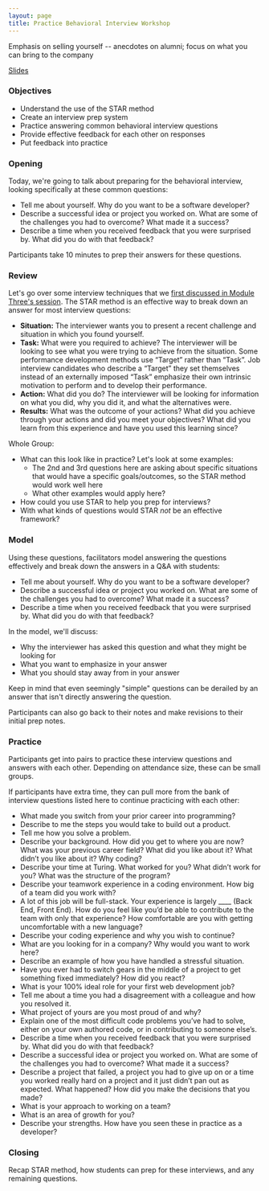 ```yaml
---
layout: page
title: Practice Behavioral Interview Workshop
---
```


Emphasis on selling yourself -- anecdotes on alumni; focus on what you can bring to the company

[Slides](https://docs.google.com/presentation/d/1OgKR2tBd3E-Sd6B1lpmJYr5Dx1LdFR_YzGQttKHZj64/edit?usp=sharing)

### Objectives
* Understand the use of the STAR method
* Create an interview prep system
* Practice answering common behavioral interview questions
* Provide effective feedback for each other on responses
* Put feedback into practice

### Opening
Today, we're going to talk about preparing for the behavioral interview, looking specifically at these common questions:

* Tell me about yourself. Why do you want to be a software developer?
* Describe a successful idea or project you worked on. What are some of the challenges you had to overcome? What made it a success?
* Describe a time when you received feedback that you were surprised by. What did you do with that feedback?

Participants take 10 minutes to prep their answers for these questions.

### Review
Let's go over some interview techniques that we [first discussed in Module Three's session](/module_three/interview_workshop). The STAR method is an effective way to break down an answer for most interview questions:

* **Situation:** The interviewer wants you to present a recent challenge and situation in which you found yourself.
* **Task:** What were you required to achieve? The interviewer will be looking to see what you were trying to achieve from the situation. Some performance development methods use “Target” rather than “Task”. Job interview candidates who describe a “Target” they set themselves instead of an externally imposed “Task” emphasize their own intrinsic motivation to perform and to develop their performance.
* **Action:** What did you do? The interviewer will be looking for information on what you did, why you did it, and what the alternatives were.
* **Results:** What was the outcome of your actions? What did you achieve through your actions and did you meet your objectives? What did you learn from this experience and have you used this learning since?

Whole Group:
* What can this look like in practice? Let's look at some examples:
    * The 2nd and 3rd questions here are asking about specific situations that would have a specific goals/outcomes, so the STAR method would work well here
    * What other examples would apply here?
* How could you use STAR to help you prep for interviews?
* With what kinds of questions would STAR *not* be an effective framework?

### Model
Using these questions, facilitators model answering the questions effectively and break down the answers in a Q&A with students:

* Tell me about yourself. Why do you want to be a software developer?
* Describe a successful idea or project you worked on. What are some of the challenges you had to overcome? What made it a success?
* Describe a time when you received feedback that you were surprised by. What did you do with that feedback?

In the model, we'll discuss:

* Why the interviewer has asked this question and what they might be looking for
* What you want to emphasize in your answer
* What you should stay away from in your answer

Keep in mind that even seemingly "simple" questions can be derailed by an answer that isn't directly answering the question.

Participants can also go back to their notes and make revisions to their initial prep notes.

### Practice
Participants get into pairs to practice these interview questions and answers with each other. Depending on attendance size, these can be small groups.

If participants have extra time, they can pull more from the bank of interview questions listed here to continue practicing with each other:

* What made you switch from your prior career into programming?
* Describe to me the steps you would take to build out a product.
* Tell me how you solve a problem.
* Describe your background. How did you get to where you are now? What was your previous career field? What did you like about it? What didn’t you like about it? Why coding?
* Describe your time at Turing. What worked for you? What didn’t work for you? What was the structure of the program?
* Describe your teamwork experience in a coding environment. How big of a team did you work with?
* A lot of this job will be full-stack. Your experience is largely ____ (Back End, Front End). How do you feel like you’d be able to contribute to the team with only that experience? How comfortable are you with getting uncomfortable with a new language?
* Describe your coding experience and why you wish to continue?
* What are you looking for in a company? Why would you want to work here?
* Describe an example of how you have handled a stressful situation.
* Have you ever had to switch gears in the middle of a project to get something fixed immediately? How did you react?
* What is your 100% ideal role for your first web development job?
* Tell me about a time you had a disagreement with a colleague and how you resolved it.
* What project of yours are you most proud of and why?
* Explain one of the most difficult code problems you’ve had to solve, either on your own authored code, or in contributing to someone else’s.
* Describe a time when you received feedback that you were surprised by. What did you do with that feedback?
* Describe a successful idea or project you worked on. What are some of the challenges you had to overcome? What made it a success?
* Describe a project that failed, a project you had to give up on or a time you worked really hard on a project and it just didn’t pan out as expected. What happened? How did you make the decisions that you made?
* What is your approach to working on a team?
* What is an area of growth for you?
* Describe your strengths. How have you seen these in practice as a developer?

### Closing
Recap STAR method, how students can prep for these interviews, and any remaining questions.
